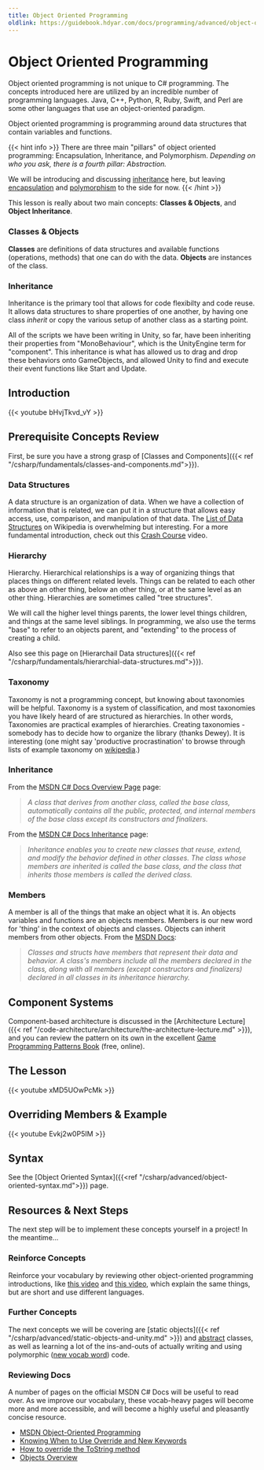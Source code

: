 ```yaml
---
title: Object Oriented Programming
oldlink: https://guidebook.hdyar.com/docs/programming/advanced/object-oriented-programming/
---
```

# Object Oriented Programming

Object oriented programming is not unique to C# programming. The concepts introduced here are utilized by an incredible number of programming languages. Java, C++, Python, R, Ruby, Swift, and Perl are some other languages that use an object-oriented paradigm.

Object oriented programming is programming around data structures that contain variables and functions.

{{< hint info >}}
There are three main "pillars" of object oriented programming: Encapsulation, Inheritance, and Polymorphism.
_Depending on who you ask, there is a fourth pillar: Abstraction._

We will be introducing and discussing [inheritance](https://docs.microsoft.com/en-us/dotnet/csharp/fundamentals/object-oriented/inheritance) here, but leaving [encapsulation](https://en.wikipedia.org/wiki/Encapsulation_(computer_programming)) and [polymorphism](https://docs.microsoft.com/en-us/dotnet/csharp/fundamentals/object-oriented/polymorphism) to the side for now.
{{< /hint >}}

This lesson is really about two main concepts: **Classes & Objects**, and **Object Inheritance**.

### Classes & Objects
**Classes** are definitions of data structures and available functions (operations, methods) that one can do with the data.
**Objects** are instances of the class.

### Inheritance
Inheritance is the primary tool that allows for code flexibilty and code reuse. It allows data structures to share properties of one another, by having one class _inherit_ or copy the various setup of another class as a starting point.

All of the scripts we have been writing in Unity, so far, have been inheriting their properties from "MonoBehaviour", which is the UnityEngine term for "component". This inheritance is what has allowed us to drag and drop these behaviors onto GameObjects, and allowed Unity to find and execute their event functions like Start and Update.

## Introduction
{{< youtube bHvjTkvd_vY >}}

## Prerequisite Concepts Review
First, be sure you have a strong grasp of [Classes and Components]({{< ref "/csharp/fundamentals/classes-and-components.md">}}).

### Data Structures
A data structure is an organization of data. When we have a collection of information that is related, we can put it in a structure that allows easy access, use, comparison, and manipulation of that data. The [List of Data Structures](https://en.wikipedia.org/wiki/List_of_data_structures) on Wikipedia is overwhelming but interesting. For a more fundamental introduction, check out this [Crash Course](https://www.youtube.com/watch?v=DuDz6B4cqVc) video.

### Hierarchy
Hierarchy. Hierarchical relationships is a way of organizing things that places things on different related levels. Things can be related to each other as above an other thing, below an other thing, or at the same level as an other thing. Hierarchies are sometimes called "tree structures".

We will call the higher level things parents, the lower level things children, and things at the same level siblings. In programming, we also use the terms "base" to refer to an objects parent, and "extending" to the process of creating a child.

Also see this page on [Hierarchail Data structures]({{< ref "/csharp/fundamentals/hierarchial-data-structures.md">}}).

### Taxonomy
Taxonomy is not a programming concept, but knowing about taxonomies will be helpful. Taxonomy is a system of classification, and most taxonomies you have likely heard of are structured as hierarchies. In other words, Taxonomies are practical examples of hierarchies. Creating taxonomies - somebody has to decide how to organize the library (thanks Dewey). It is interesting (one might say 'productive procrastination' to browse through lists of example taxonomy on [wikipedia](https://en.wikipedia.org/wiki/Taxonomy).)

### Inheritance
From the [MSDN C# Docs Overview Page](https://docs.microsoft.com/en-us/dotnet/csharp/fundamentals/object-oriented/) page:
> _A class that derives from another class, called the base class, automatically contains all the public, protected, and internal members of the base class except its constructors and finalizers._

From the [MSDN C# Docs Inheritance](https://docs.microsoft.com/en-us/dotnet/csharp/fundamentals/object-oriented/inheritance) page:
> _Inheritance enables you to create new classes that reuse, extend, and modify the behavior defined in other classes. The class whose members are inherited is called the base class, and the class that inherits those members is called the derived class._

### Members
A member is all of the things that make an object what it is. An objects variables and functions are an objects members. Members is our new word for 'thing' in the context of objects and classes. Objects can inherit members from other objects. From the [MSDN Docs](https://docs.microsoft.com/en-us/dotnet/csharp/programming-guide/classes-and-structs/members):

> _Classes and structs have members that represent their data and behavior. A class's members include all the members declared in the class, along with all members (except constructors and finalizers) declared in all classes in its inheritance hierarchy._

## Component Systems
Component-based architecture is discussed in the [Architecture Lecture]({{< ref "/code-architecture/architecture/the-architecture-lecture.md" >}}), and you can review the pattern on its own in the excellent [Game Programming Patterns Book](https://gameprogrammingpatterns.com/component.html) (free, online).

## The Lesson

{{< youtube xMD5UOwPcMk >}}

## Overriding Members & Example

{{< youtube Evkj2w0P5IM >}}

## Syntax
See the [Object Oriented Syntax]({{<ref "/csharp/advanced/object-oriented-syntax.md">}}) page.

## Resources & Next Steps
The next step will be to implement these concepts yourself in a project! In the meantime...

### Reinforce Concepts
Reinforce your vocabulary by reviewing other object-oriented programming introductions, like [this video](https://www.youtube.com/watch?v=pTB0EiLXUC8) and [this video](https://www.youtube.com/watch?v=YcbcfkLzgvs), which explain the same things, but are short and use different languages.

### Further Concepts
The next concepts we will be covering are [static objects]({{< ref "/csharp/advanced/static-objects-and-unity.md" >}}) and [abstract](https://docs.microsoft.com/en-us/dotnet/csharp/language-reference/keywords/abstract) classes, as well as learning a lot of the ins-and-outs of actually writing and using polymorphic ([new vocab word](https://docs.microsoft.com/en-us/dotnet/csharp/fundamentals/object-oriented/polymorphism)) code.

### Reviewing Docs
A number of pages on the official MSDN C# Docs will be useful to read over. As we improve our vocabulary, these vocab-heavy pages will become more and more accessible, and will become a highly useful and pleasantly concise resource.
- [MSDN Object-Oriented Programming](https://docs.microsoft.com/en-us/dotnet/csharp/fundamentals/object-oriented/)
- [Knowing When to Use Override and New Keywords](https://docs.microsoft.com/en-us/dotnet/csharp/programming-guide/classes-and-structs/knowing-when-to-use-override-and-new-keywords)
- [How to override the ToString method](https://docs.microsoft.com/en-us/dotnet/csharp/programming-guide/classes-and-structs/how-to-override-the-tostring-method)
- [Objects Overview](https://docs.microsoft.com/en-us/dotnet/csharp/fundamentals/object-oriented/objects)
